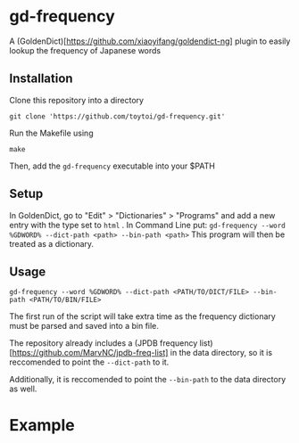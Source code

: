 # gd-frequency

A (GoldenDict)[https://github.com/xiaoyifang/goldendict-ng] plugin to easily lookup the frequency of Japanese words

## Installation
Clone this repository into a directory
```
git clone 'https://github.com/toytoi/gd-frequency.git'
```

Run the Makefile using
```
make
```
Then, add the `gd-frequency` executable into your $PATH

## Setup

In GoldenDict, go to "Edit" > "Dictionaries" > "Programs" and add a new entry with the type set to `html` .
In Command Line put: `gd-frequency --word %GDWORD% --dict-path <path> --bin-path <path>`
This program will then be treated as a dictionary.

## Usage

```
gd-frequency --word %GDWORD% --dict-path <PATH/TO/DICT/FILE> --bin-path <PATH/TO/BIN/FILE>
```

The first run of the script will take extra time as the frequency dictionary must be parsed and saved into a bin file.

The repository already includes a (JPDB frequency list)[https://github.com/MarvNC/jpdb-freq-list] in the data directory, so it is reccomended to point the `--dict-path` to it.

Additionally, it is reccomended to point the `--bin-path` to the data directory as well.

# Example



